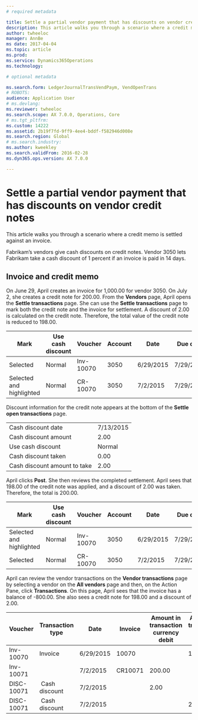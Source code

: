 ```yaml
---
# required metadata

title: Settle a partial vendor payment that has discounts on vendor credit notes
description: This article walks you through a scenario where a credit memo is settled against an invoice.
author: twheeloc
manager: AnnBe
ms date: 2017-04-04
ms.topic: article
ms.prod: 
ms.service: Dynamics365Operations
ms.technology: 

# optional metadata

ms.search.form: LedgerJournalTransVendPaym, VendOpenTrans
# ROBOTS: 
audience: Application User
# ms.devlang: 
ms.reviewer: twheeloc
ms.search.scope: AX 7.0.0, Operations, Core
# ms.tgt_pltfrm: 
ms.custom: 14222
ms.assetid: 2b19f7fd-9ff9-4ee4-bddf-f582946d008e
ms.search.region: Global
# ms.search.industry: 
ms.author: kweekley
ms.search.validFrom: 2016-02-28
ms.dyn365.ops.version: AX 7.0.0

---
```


# Settle a partial vendor payment that has discounts on vendor credit notes

This article walks you through a scenario where a credit memo is settled against an invoice.

Fabrikam’s vendors give cash discounts on credit notes. Vendor 3050 lets Fabrikam take a cash discount of 1 percent if an invoice is paid in 14 days.

## Invoice and credit memo
On June 29, April creates an invoice for 1,000.00 for vendor 3050. On July 2, she creates a credit note for 200.00. From the **Vendors** page, April opens the **Settle transactions** page. She can use the **Settle transactions** page to mark both the credit note and the invoice for settlement. A discount of 2.00 is calculated on the credit note. Therefore, the total value of the credit note is reduced to 198.00.

| Mark                     | Use cash discount | Voucher   | Account | Date      | Due date  | Invoice | Amount in transaction currency | Currency | Amount to settle |
|--------------------------|-------------------|-----------|---------|-----------|-----------|---------|--------------------------------|----------|------------------|
| Selected                 | Normal            | Inv-10070 | 3050    | 6/29/2015 | 7/29/2015 | 10070   | -1,000.00                      | USD      | -990.00          |
| Selected and highlighted | Normal            | CR-10070  | 3050    | 7/2/2015  | 7/29/2015 |         | 200.00                         | USD      | 198.00           |

Discount information for the credit note appears at the bottom of the **Settle open transactions** page.

|                              |           |
|------------------------------|-----------|
| Cash discount date           | 7/13/2015 |
| Cash discount amount         | 2.00      |
| Use cash discount            | Normal    |
| Cash discount taken          | 0.00      |
| Cash discount amount to take | 2.00      |

April clicks **Post**. She then reviews the completed settlement. April sees that 198.00 of the credit note was applied, and a discount of 2.00 was taken. Therefore, the total is 200.00.

| Mark                     | Use cash discount | Voucher   | Account | Date      | Due date  | Invoice  | Amount in transaction currency | Currency | Amount to settle |
|--------------------------|-------------------|-----------|---------|-----------|-----------|----------|--------------------------------|----------|------------------|
| Selected and highlighted | Normal            | Inv-10070 | 3050    | 6/29/2015 | 7/29/2015 | 10070    | -1,000.00                      | USD      | -200.00          |
| Selected                 | Normal            | CR-10070  | 3050    | 7/2/2015  | 7/29/2015 | CR-10070 | 200.00                         | USD      | 198.00           |

April can review the vendor transactions on the **Vendor transactions** page by selecting a vendor on the **All vendors** page and then, on the Action Pane, click **Transactions**. On this page, April sees that the invoice has a balance of -800.00. She also sees a credit note for 198.00 and a discount of 2.00.

| Voucher    | Transaction type | Date      | Invoice | Amount in transaction currency debit | Amount in transaction currency credit | Balance | Currency |
|------------|------------------|-----------|---------|--------------------------------------|---------------------------------------|---------|----------|
| Inv-10070  | Invoice          | 6/29/2015 | 10070   |                                      | 1,000.00                              | -800.00 | USD      |
| Inv-10071  |                  | 7/2/2015  | CR10071 | 200.00                               |                                       | 0.00    | USD      |
| DISC-10071 |  Cash discount   | 7/2/2015  |         | 2.00                                 |                                       | 0.00    | USD      |
| DISC-10071 |  Cash discount   | 7/2/2015  |         |                                      | 2.00                                  | 0.00    | USD      |




